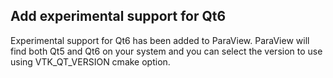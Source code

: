 ## Add experimental support for Qt6

Experimental support for Qt6 has been added to ParaView.
ParaView will find both Qt5 and Qt6 on your system and you can select
the version to use using VTK_QT_VERSION cmake option.

